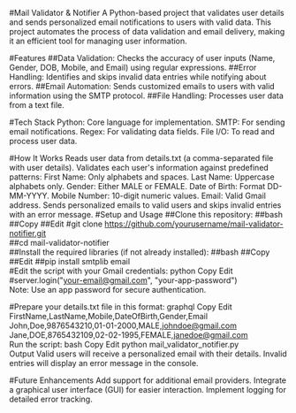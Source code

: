 #Mail Validator & Notifier
A Python-based project that validates user details and sends personalized email notifications to users with valid data. This project automates the process of data validation and email delivery, making it an efficient tool for managing user information.

#Features
##Data Validation: Checks the accuracy of user inputs (Name, Gender, DOB, Mobile, and Email) using regular expressions.
##Error Handling: Identifies and skips invalid data entries while notifying about errors.
##Email Automation: Sends customized emails to users with valid information using the SMTP protocol.
##File Handling: Processes user data from a text file.

#Tech Stack
Python: Core language for implementation.
SMTP: For sending email notifications.
Regex: For validating data fields.
File I/O: To read and process user data.

#How It Works
Reads user data from details.txt (a comma-separated file with user details).
Validates each user's information against predefined patterns:
First Name: Only alphabets and spaces.
Last Name: Uppercase alphabets only.
Gender: Either MALE or FEMALE.
Date of Birth: Format DD-MM-YYYY.
Mobile Number: 10-digit numeric values.
Email: Valid Gmail address.
Sends personalized emails to valid users and skips invalid entries with an error message.
#Setup and Usage
##Clone this repository:
##bash
##Copy
##Edit
#git clone https://github.com/yourusername/mail-validator-notifier.git  
##cd mail-validator-notifier  
##Install the required libraries (if not already installed):
##bash
##Copy
##Edit
##pip install smtplib email  
#Edit the script with your Gmail credentials:
python
Copy
Edit
#server.login("your-email@gmail.com", "your-app-password")  
Note: Use an app password for secure authentication.

#Prepare your details.txt file in this format:
graphql
Copy
Edit
FirstName,LastName,Mobile,DateOfBirth,Gender,Email  
John,Doe,9876543210,01-01-2000,MALE,johndoe@gmail.com  
Jane,DOE,8765432109,02-02-1995,FEMALE,janedoe@gmail.com  
Run the script:
bash
Copy
Edit
python mail_validator_notifier.py  
Output
Valid users will receive a personalized email with their details.
Invalid entries will display an error message in the console.

#Future Enhancements
Add support for additional email providers.
Integrate a graphical user interface (GUI) for easier interaction.
Implement logging for detailed error tracking.
